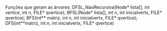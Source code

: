 Funções que geram as árvores: DFSL_NaoRecursiva(Node* lista[], int vertice, int n, FILE* qvertice); BFSL(Node* lista[], int n, int inicialvertx, FILE* qvertice); BFS(int** matriz, int n, int inicialvertx, FILE* qvertice); DFS(int**matriz, int n, int inicialvertx, FILE* qvertice)

